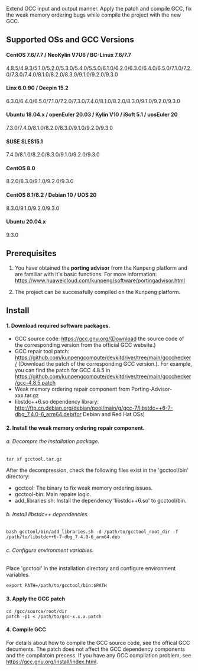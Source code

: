 Extend GCC input and output manner.
Apply the patch and compile GCC, fix the weak memory ordering bugs while compile the project with the new GCC.

## Supported OSs and GCC Versions ##

#### CentOS 7.6/7.7 / NeoKylin V7U6 / BC-Linux 7.6/7.7 ####

4.8.5/4.9.3/5.1.0/5.2.0/5.3.0/5.4.0/5.5.0/6.1.0/6.2.0/6.3.0/6.4.0/6.5.0/7.1.0/7.2.0/7.3.0/7.4.0/8.1.0/8.2.0/8.3.0/9.1.0/9.2.0/9.3.0

#### Linx 6.0.90 / Deepin 15.2 ####

6.3.0/6.4.0/6.5.0/7.1.0/7.2.0/7.3.0/7.4.0/8.1.0/8.2.0/8.3.0/9.1.0/9.2.0/9.3.0

#### Ubuntu 18.04.x / openEuler 20.03 / Kylin V10 / iSoft 5.1 / uosEuler 20 ####

7.3.0/7.4.0/8.1.0/8.2.0/8.3.0/9.1.0/9.2.0/9.3.0

#### SUSE SLES15.1 ####

7.4.0/8.1.0/8.2.0/8.3.0/9.1.0/9.2.0/9.3.0

#### CentOS 8.0 ####

8.2.0/8.3.0/9.1.0/9.2.0/9.3.0

#### CentOS 8.1/8.2 / Debian 10 / UOS 20 ####

8.3.0/9.1.0/9.2.0/9.3.0

#### Ubuntu 20.04.x ####

9.3.0

## Prerequisites ##

1. You have obtained the **porting advisor** from the Kunpeng platform and are familiar with it's basic functions.
   For more information: https://www.huaweicloud.com/kunpeng/software/portingadvisor.html

2. The project can be successfully compiled on the Kunpeng platform.

## Install ##

#### 1. Download required software packages. ####

   - GCC source code: https://gcc.gnu.org/(Download the source code of the corresponding version from the official GCC website.)
   - GCC repair tool patch: https://github.com/kunpengcompute/devkitdriver/tree/main/gccchecker/ (Download the patch of the corresponding GCC version.).
     For example, you can find the patch for GCC 4.8.5 in https://github.com/kunpengcompute/devkitdriver/tree/main/gccchecker/gcc-4.8.5.patch
   - Weak memory ordering repair component from Porting-Advisor-xxx.tar.gz
   - libstdc++6.so dependency library: http://ftp.cn.debian.org/debian/pool/main/g/gcc-7/libstdc++6-7-dbg_7.4.0-6_arm64.deb(for Debian and Red Hat OSs)

#### 2. Install the weak memory ordering repair component. ####

###### a. Decompre the installation package. ######

`tar xf gcctool.tar.gz`

After the decompression, check the following files exist in the 'gcctool/bin' directory:

   - gcctool: The binary to fix weak memory ordering issues.
   - gcctool-bin: Main repaire logic.
   - add_libraries.sh: Install the dependency 'libstdc++6.so' to gcctool/bin.

###### b. Install libstdc++ dependencies. ######

`bash gcctool/bin/add_libraries.sh -d /path/to/gcctool_root_dir -f /path/to/libstdc++6-7-dbg_7.4.0-6_arm64.deb`

###### c. Configure environment variables. ######

Place 'gcctool' in the installation directory and configure environment variables.

`export PATH=/path/to/gcctool/bin:$PATH`

#### 3. Apply the GCC patch ####

```
cd /gcc/source/root/dir
patch -p1 < /path/to/gcc-x.x.x.patch
```

#### 4. Compile GCC ####

   For details about how to compile the GCC source code, see the offical GCC decuments. The patch does not affect the GCC dependency components and the compilatoin precess. If you have any GCC compilation problem, see https://gcc.gnu.org/install/index.html.


